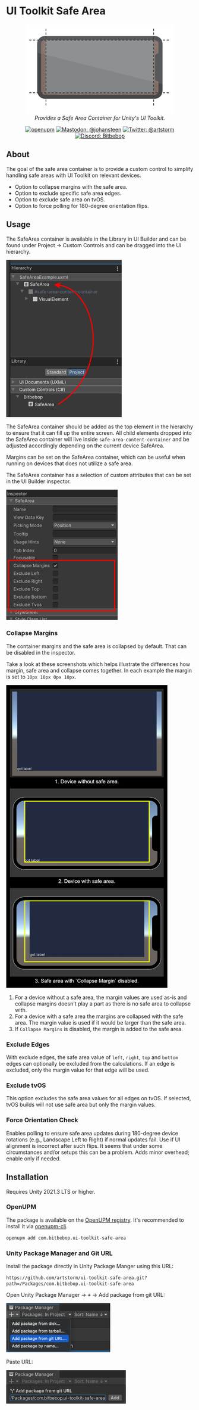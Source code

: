 # UI Toolkit Safe Area

<p align="center">
    <picture>
    <source media="(prefers-color-scheme: dark)" srcset="https://raw.githubusercontent.com/artstorm/ui-toolkit-safe-area/main/.github/readme/icon-dark.png">
    <source media="(prefers-color-scheme: light)" srcset="https://raw.githubusercontent.com/artstorm/ui-toolkit-safe-area/main/.github/readme/icon-light.png">
    <img alt="Unity UI Toolkit Safe Area" src="https://raw.githubusercontent.com/artstorm/ui-toolkit-safe-area/main/.github/readme/icon-light.png">
    </picture>
    <br/>
    <em>Provides a Safe Area Container for Unity's UI Toolkit.</em>
</p>
<p align="center">
    <a href="https://openupm.com/packages/com.bitbebop.ui-toolkit-safe-area/"><img src="https://img.shields.io/npm/v/com.bitbebop.ui-toolkit-safe-area?label=openupm&amp;registry_uri=https://package.openupm.com&labelColor=383f47" alt="openupm" /></a>
    <a href="https://mastodon.gamedev.place/@johansteen"><img src="https://img.shields.io/badge/mastodon-@johansteen-blue.svg?logo=mastodon&logoColor=ffffff&labelColor=383f47" alt="Mastodon: @johansteen" /></a>
    <a href="https://twitter.com/artstorm"><img src="https://img.shields.io/badge/twitter-@artstorm-blue.svg?logo=twitter&logoColor=ffffff&labelColor=383f47" alt="Twitter: @artstorm" /></a>
    <a href="https://discord.gg/WJn7w5WaU9"><img src="https://img.shields.io/badge/chat-discord-blue?logo=discord&logoColor=ffffff&labelColor=383f47" alt="Discord: Bitbebop" /></a>
</p>

## About

The goal of the safe area container is to provide a custom control to simplify handling safe areas with UI Toolkit on relevant devices.

- Option to collapse margins with the safe area.
- Option to exclude specific safe area edges.
- Option to exclude safe area on tvOS.
- Option to force polling for 180-degree orientation flips.

## Usage

The SafeArea container is available in the Library in UI Builder and can be found under Project → Custom Controls and can be dragged into the UI hierarchy.

![UI Builder Hierarchy](https://raw.githubusercontent.com/artstorm/ui-toolkit-safe-area/main/.github/readme/ui-builder-hierarchy.png)

The SafeArea container should be added as the top element in the hierarchy to ensure that it can fill up the entire screen. All child elements dropped into the SafeArea container will live inside `safe-area-content-container` and be adjusted accordingly depending on the current device SafeArea.

Margins can be set on the SafeArea container, which can be useful when running on devices that does not utilize a safe area.

The SafeArea container has a selection of custom attributes that can be set in the UI Builder inspector.

![UI Builder Inspector](https://raw.githubusercontent.com/artstorm/ui-toolkit-safe-area/main/.github/readme/ui-builder-inspector.png)

### Collapse Margins

The container margins and the safe area is collapsed by default. That can be disabled in the inspector.

Take a look at these screenshots which helps illustrate the differences how margin, safe area and collapse comes together. In each example the margin is set to `10px 10px 0px 10px`.

![UI Builder Inspector](https://raw.githubusercontent.com/artstorm/ui-toolkit-safe-area/main/.github/readme/collapse-margin.png)

1. For a device without a safe area, the margin values are used as-is and collapse margins doesn't play a part as there is no safe area to collapse with.
2. For a device with a safe area the margins are collapsed with the safe area. The margin value is used if it would be larger than the safe area.
3. If `Collapse Margins` is disabled, the margin is added to the safe area.

### Exclude Edges

With exclude edges, the safe area value of `left`, `right`, `top` and `bottom` edges can optionally be excluded from the calculations. If an edge is excluded, only the margin value for that edge will be used.

### Exclude tvOS

This option excludes the safe area values for all edges on tvOS. If selected, tvOS builds will not use safe area but only the margin values.

### Force Orientation Check

Enables polling to ensure safe area updates during 180-degree device rotations (e.g., Landscape Left to Right) if normal updates fail. Use if UI alignment is incorrect after such flips. It seems that under some circumstances and/or setups this can be a problem. Adds minor overhead; enable only if needed.

## Installation

Requires Unity 2021.3 LTS or higher.

### OpenUPM

The package is available on the [OpenUPM registry](https://openupm.com). It's recommended to install it via [openupm-cli](https://github.com/openupm/openupm-cli).

```sh
openupm add com.bitbebop.ui-toolkit-safe-area
```

### Unity Package Manager and Git URL

Install the package directly in Unity Package Manger using this URL:

```
https://github.com/artstorm/ui-toolkit-safe-area.git?path=/Packages/com.bitbebop.ui-toolkit-safe-area
```

Open Unity Package Manager → <kbd>+</kbd> → Add package from git URL:

![Add package from git URL](https://raw.githubusercontent.com/artstorm/ui-toolkit-safe-area/main/.github/readme/installation-git-1.png)

Paste URL:

![Paste git URL](https://raw.githubusercontent.com/artstorm/ui-toolkit-safe-area/main/.github/readme/installation-git-2.png)
